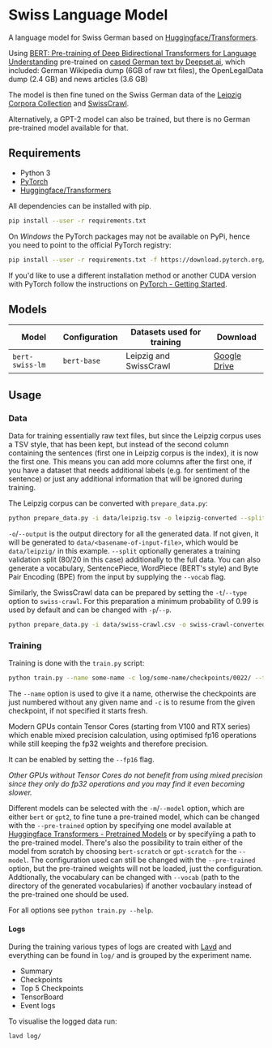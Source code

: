 # Swiss Language Model

A language model for Swiss German based on
[Huggingface/Transformers][huggingface-transformers].

Using [BERT: Pre-training of Deep Bidirectional Transformers for Language Understanding][arxiv-bert]
pre-trained on [cased German text by Deepset.ai][bert-german], which included:
German Wikipedia dump (6GB of raw txt files), the OpenLegalData dump (2.4 GB)
and news articles (3.6 GB)

The model is then fine tuned on the Swiss German data of the
[Leipzig Corpora Collection][leipzig-corpora] and
[SwissCrawl][swiss-crawl-corpus].

Alternatively, a GPT-2 model can also be trained, but there is no German
pre-trained model available for that.

## Requirements

- Python 3
- [PyTorch][pytorch]
- [Huggingface/Transformers][huggingface-transformers]

All dependencies can be installed with pip.

```sh
pip install --user -r requirements.txt
```

On *Windows* the PyTorch packages may not be available on PyPi, hence you need
to point to the official PyTorch registry:

```sh
pip install --user -r requirements.txt -f https://download.pytorch.org/whl/torch_stable.html
```

If you'd like to use a different installation method or another CUDA version
with PyTorch follow the instructions on
[PyTorch - Getting Started][pytorch-started].

## Models

| Model           | Configuration | Datasets used for training | Download                      |
|-----------------|---------------|----------------------------|-------------------------------|
| `bert-swiss-lm` | `bert-base`   | Leipzig and SwissCrawl     | [Google Drive][bert-swiss-lm] |

## Usage

### Data

Data for training essentially raw text files, but since the Leipzig corpus uses
a TSV style, that has been kept, but instead of the second column containing the
sentences (first one in Leipzig corpus is the index), it is now the first one.
This means you can add more columns after the first one, if you have a dataset
that needs additional labels (e.g. for sentiment of the sentence) or just any
additional information that will be ignored during training.

The Leipzig corpus can be converted with `prepare_data.py`:

```sh
python prepare_data.py -i data/leipzig.tsv -o leipzig-converted --split 80
```

`-o`/`--output` is the output directory for all the generated data. If not
given, it will be generated to `data/<basename-of-input-file>`, which would be
`data/leipzig/` in this example.
`--split` optionally generates a training validation split (80/20 in this case)
additionally to the full data.
You can also generate a vocabulary, SentencePiece, WordPiece (BERT's style) and
Byte Pair Encoding (BPE) from the input by supplying the `--vocab` flag.

Similarly, the SwissCrawl data can be prepared by setting the `-t`/`--type`
option to `swiss-crawl`. For this preparation a minimum probability of 0.99 is
used by default and can be changed with `-p`/`--p`.

```sh
python prepare_data.py -i data/swiss-crawl.csv -o swiss-crawl-converted --split 80 -t swiss-crawl
```

### Training

Training is done with the `train.py` script:

```sh
python train.py --name some-name -c log/some-name/checkpoints/0022/ --train-text /path/to/text.tsv --validation-text /path/to/text.tsv --fp16
```

The `--name` option is used to give it a name, otherwise the checkpoints are
just numbered without any given name and `-c` is to resume from the given
checkpoint, if not specified it starts fresh.

Modern GPUs contain Tensor Cores (starting from V100 and RTX series) which
enable mixed precision calculation, using optimised fp16 operations while still
keeping the fp32 weights and therefore precision.

It can be enabled by setting the `--fp16` flag.

*Other GPUs without Tensor Cores do not benefit from using mixed precision
since they only do fp32 operations and you may find it even becoming slower.*

Different models can be selected with the `-m`/`--model` option, which are
either `bert` or `gpt2`, to fine tune a pre-trained model, which can be changed
with the `--pre-trained` option by specifying one model available at
[Huggingface Transformers - Pretrained Models][huggingface-pre-trained] or by
specifyiing a path to the pre-trained model.
There's also the possibility to train either of the model from scratch by
choosing `bert-scratch` or `gpt-scratch` for the `--model`. The configuration
used can still be changed with the `--pre-trained` option, but the pre-trained
weights will not be loaded, just the configuration. Addtionally, the vocabulary
can be changed with `--vocab` (path to the directory of the generated
vocabularies) if another vocbaulary instead of the pre-trained one should be
used.

For all options see `python train.py --help`.

#### Logs

During the training various types of logs are created with [Lavd][lavd] and
everything can be found in `log/` and is grouped by the experiment name.

- Summary
- Checkpoints
- Top 5 Checkpoints
- TensorBoard
- Event logs

To visualise the logged data run:

```sh
lavd log/
```

[arxiv-bert]: https://arxiv.org/abs/1810.04805
[bert-german]: https://deepset.ai/german-bert
[bert-swiss-lm]: https://drive.google.com/open?id=1FBIIMO9C1Os-Er7DpL2G2DuUbsjWP2ts
[huggingface-transformers]: https://github.com/huggingface/transformers
[huggingface-pre-trained]: https://huggingface.co/transformers/pretrained_models.html
[lavd]: https://github.com/jungomi/lavd
[leipzig-corpora]: https://wortschatz.uni-leipzig.de/en/download/
[pytorch]: https://pytorch.org/
[pytorch-started]: https://pytorch.org/get-started/locally/
[swiss-crawl-corpus]: https://icosys.ch/swisscrawl
